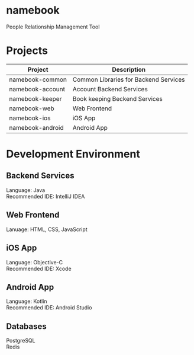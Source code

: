 # namebook
People Relationship Management Tool

# Projects
| Project | Description | 
| --- | --- | 
| namebook-common | Common Libraries for Backend Services |
| namebook-account | Account Backend Services |
| namebook-keeper | Book keeping Beckend Services |
| namebook-web | Web Frontend |
| namebook-ios | iOS App |
| namebook-android | Android App |

# Development Environment

## Backend Services
Language: Java  
Recommended IDE: IntelliJ IDEA

## Web Frontend
Lanuage: HTML, CSS, JavaScript

## iOS App
Language: Objective-C  
Recommended IDE: Xcode

## Android App
Language: Kotlin  
Recommended IDE: Android Studio

## Databases
PostgreSQL  
Redis